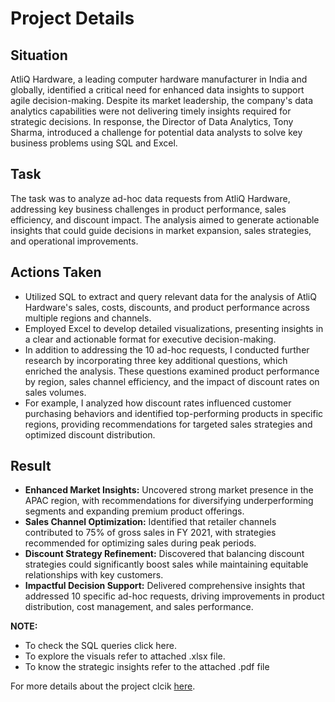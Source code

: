 # Project Details
  
## Situation
AtliQ Hardware, a leading computer hardware manufacturer in India and globally, identified a critical need for enhanced data insights to support agile decision-making. Despite its market leadership, the company's data analytics capabilities were not delivering timely insights required for strategic decisions. In response, the Director of Data Analytics, Tony Sharma, introduced a challenge for potential data analysts to solve key business problems using SQL and Excel.

## Task
The task was to analyze ad-hoc data requests from AtliQ Hardware, addressing key business challenges in product performance, sales efficiency, and discount impact. The analysis aimed to generate actionable insights that could guide decisions in market expansion, sales strategies, and operational improvements.

## Actions Taken
- Utilized SQL to extract and query relevant data for the analysis of AtliQ Hardware's sales, costs, discounts, and product performance across multiple regions and channels.
- Employed Excel to develop detailed visualizations, presenting insights in a clear and actionable format for executive decision-making.
- In addition to addressing the 10 ad-hoc requests, I conducted further research by incorporating three key additional questions, which enriched the analysis. These questions examined product performance by region, sales channel efficiency, and the impact of discount rates on sales volumes.
- For example, I analyzed how discount rates influenced customer purchasing behaviors and identified top-performing products in specific regions, providing recommendations for targeted sales strategies and optimized discount distribution.

## Result
- **Enhanced Market Insights:** Uncovered strong market presence in the APAC region, with recommendations for diversifying underperforming segments and expanding premium product offerings.
- **Sales Channel Optimization:** Identified that retailer channels contributed to 75% of gross sales in FY 2021, with strategies recommended for optimizing sales during peak periods.
- **Discount Strategy Refinement:** Discovered that balancing discount strategies could significantly boost sales while maintaining equitable relationships with key customers.
- **Impactful Decision Support:** Delivered comprehensive insights that addressed 10 specific ad-hoc requests, driving improvements in product distribution, cost management, and sales performance.

   
**NOTE:** 
- To check the SQL queries click here.
- To explore the visuals refer to attached .xlsx file.
- To know the strategic insights refer to the attached .pdf file


For more details about the project clcik [here](https://codebasics.io/challenge/codebasics-resume-project-challenge/7).
